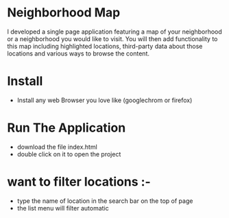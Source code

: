 # Neighborhood Map

I developed a single page application featuring a map of your neighborhood or a neighborhood you would like to visit. You will then add functionality to this map including highlighted locations, third-party data about those locations and various ways to browse the content.

# Install

* Install any web Browser you love like (googlechrom or firefox)
 
# Run The Application 

* download the file index.html
* double click on it to open the project

# want to filter locations :-

* type the name of location in the search bar on the top of page
* the list menu will filter automatic 
